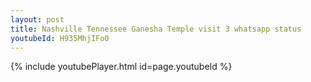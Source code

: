 ```yaml
---
layout: post
title: Nashville Tennessee Ganesha Temple visit 3 whatsapp status
youtubeId: H935MhjIFo0
---
```


{% include youtubePlayer.html id=page.youtubeId %}

